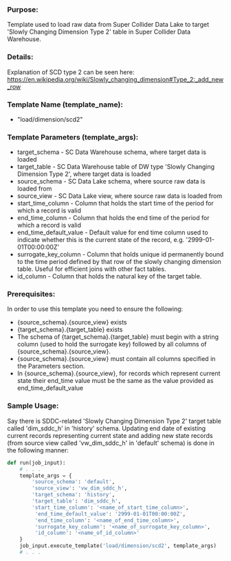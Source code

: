 ### Purpose:

Template used to load raw data from Super Collider Data Lake to target 'Slowly Changing Dimension Type 2' table in Super Collider Data Warehouse.

### Details:

Explanation of SCD type 2 can be seen here: <https://en.wikipedia.org/wiki/Slowly_changing_dimension#Type_2:_add_new_row>

### Template Name (template_name):

- "load/dimension/scd2"

### Template Parameters (template_args):

- target_schema   - SC Data Warehouse schema, where target data is loaded
- target_table    - SC Data Warehouse table of DW type 'Slowly Changing Dimension Type 2', where target data is loaded
- source_schema   - SC Data Lake schema, where source raw data is loaded from
- source_view     - SC Data Lake view, where source raw data is loaded from
- start_time_column      - Column that holds the start time of the period for which a record is valid
- end_time_column        - Column that holds the end time of the period for which a record is valid
- end_time_default_value - Default value for end time column used to indicate whether this is the current state of the record, e.g. '2999-01-01T00:00:00Z'
- surrogate_key_column   - Column that holds unique id permanently bound to the time period defined by that row of the slowly changing dimension table. Useful for efficient joins with other fact tables.
- id_column              - Column that holds the natural key of the target table.

### Prerequisites:

In order to use this template you need to ensure the following:
- {source_schema}.{source_view} exists
- {target_schema}.{target_table} exists
- The schema of {target_schema}.{target_table} must begin with a string column (used to hold the surrogate key) followed by all columns of {source_schema}.{source_view}.
- {source_schema}.{source_view} must contain all columns specified in the Parameters section.
- In {source_schema}.{source_view}, for records which represent current state their end_time value must be the same as the value provided as end_time_default_value

### Sample Usage:

Say there is SDDC-related 'Slowly Changing Dimension Type 2' target table called 'dim_sddc_h' in 'history' schema.
Updating end date of existing current records representing current state and adding new state records (from source view called 'vw_dim_sddc_h' in 'default' schema) is done in the following manner:

```python
def run(job_input):
    # . . .
    template_args = {
        'source_schema': 'default',
        'source_view': 'vw_dim_sddc_h',
        'target_schema': 'history',
        'target_table': 'dim_sddc_h',
        'start_time_column': '<name_of_start_time_column>',
         'end_time_default_value': '2999-01-01T00:00:00Z',
         'end_time_column': '<name_of_end_time_column>',
         'surrogate_key_column': '<name_of_surrogate_key_column>',
         'id_column': '<name_of_id_column>'
    }
    job_input.execute_template('load/dimension/scd2', template_args)
    # . . .
```
